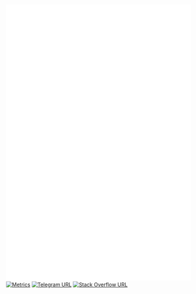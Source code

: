 ![Metrics](/github-metrics.svg)
[![Metrics](https://github.com/Henriquelay/Henriquelay/actions/workflows/metrics.yml/badge.svg)](https://github.com/Henriquelay/Henriquelay/actions/workflows/metrics.yml)
[![Telegram URL](https://img.shields.io/static/v1?message=&label=Telegram&logo=telegram&style=social)](https://t.me/Henriquelay)
[![Stack Overflow URL](https://img.shields.io/static/v1?message=&label=StackOverflow&logo=StackOverflow&style=social)](https://stackoverflow.com/users/12921102/henriquelay)
